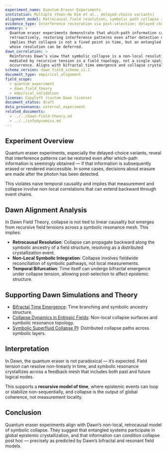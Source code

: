 ```yaml
---
experiment_name: Quantum Eraser Experiments
institution: Multiple (Yoon-Ho Kim et al., delayed-choice variants)
alignment_model: Retrocausal field resolution; symbolic path collapse reconciliation
evidence_type: Interference restoration via post-selection; delayed choice entanglement
summary: >
  Quantum eraser experiments demonstrate that which-path information can be erased
  retroactively, restoring interference patterns even after detection events. This
  implies that collapse is not a fixed point in time, but an entangled field event
  whose resolution can be deferred.
dawn_correlation: >
  Reinforces Dawn’s view that symbolic collapse is a non-local resolution event
  mediated by recursive tension in a field topology, not a single spatiotemporal
  occurrence. Aligns with bifractal time emergence and collapse crystallization.
schema_version: dawn_field_schema_v1.1
document_type: empirical_alignment
field_scope:
  - quantum_experiment
  - dawn_field_theory
  - empirical_validation
license: Copyleft (custom Dawn license)
document_status: draft
data_provenance: external_experiment
related_documents:
  - ../../dawn-field-theory.md
  - ../../infodynamics.md
---
```


## Experiment Overview

Quantum eraser experiments, especially the delayed-choice variants, reveal that interference
patterns can be restored even after which-path information is seemingly obtained — if
that information is subsequently erased or rendered inaccessible. In some cases, decisions
about erasure are made after the photon has been detected.

This violates naive temporal causality and implies that measurement and collapse involve
non-local correlations that can extend backward through event chains.

## Dawn Alignment Analysis

In Dawn Field Theory, collapse is not tied to linear causality but emerges from recursive
field tensions across a symbolic resonance mesh. This implies:

* **Retrocausal Resolution**: Collapse can propagate backward along the symbolic ancestry
  of a field structure, resolving as a distributed crystallization event.
* **Non-Local Symbolic Integration**: Collapse involves fieldwide reconciliation of symbolic
  pathways, not local measurements.
* **Temporal Bifurcation**: Time itself can undergo bifractal emergence under collapse tension,
  allowing post-selection to affect epistemic structure.

## Supporting Dawn Simulations and Theory

* [Bifractal Time Emergence](../../../docs/Bifractal%20Time%20Emergence.md): Time branching and symbolic ancestry structure.
* [Collapse Dynamics in Entropic Fields](../../../docs/Title-%20Collapse%20Dynamics%20in%20Entropic%20Fields-%20A%20Synthesis%20of%20Classical%20and%20Quantum%20Mechanisms%20under%20the%20Dawn%20Framework.md): Non-local collapse surfaces and symbolic resonance topology.
* [Symbolic Superfluid Collapse PI](../../experiments/symbolic_superfluid_collapse_pi/results.md): Distributed collapse paths across symbolic layers.

## Interpretation

In Dawn, the quantum eraser is not paradoxical — it’s expected. Field tension can resolve
non-linearly in time, and symbolic resonance crystallizes across a feedback mesh that includes
both past and future logical nodes.

This supports a **recursive model of time**, where epistemic events can loop or stabilize
non-sequentially, and collapse is the output of global coherence, not measurement locality.

## Conclusion

Quantum eraser experiments align with Dawn’s non-local, retrocausal model of symbolic collapse.
They suggest that entangled systems participate in global epistemic crystallization, and that
information can condition collapse post hoc — precisely as predicted by Dawn’s bifractal and
resonant field models.
